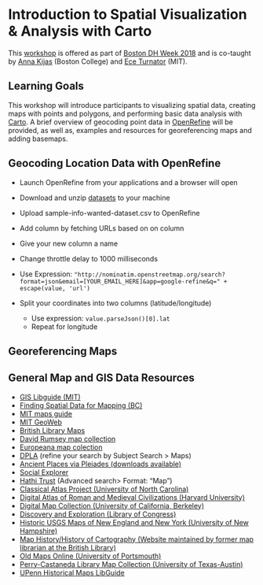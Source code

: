 # Introduction to Spatial Visualization & Analysis with Carto
This [workshop](http://libcal.bc.edu/event/3914095?hs=a) is offered as part of [Boston DH Week 2018](https://docs.google.com/spreadsheets/d/16LmLmmIEFCcamh7dwVX6N2FZ199VLPnt8VWMbKI1u_I/edit) and is co-taught by [Anna Kijas](https://ds.bc.edu/people/) (Boston College) and [Ece Turnator](https://libguides.mit.edu/directory/lirs#s-lg-box-wrapper-14366446) (MIT).

## Learning Goals
This workshop will introduce participants to visualizing spatial data, creating maps with points and polygons, and performing basic data analysis with [Carto](https://carto.com/). A brief overview of geocoding point data in [OpenRefine](http://openrefine.org/) will be provided, as well as, examples and resources for georeferencing maps and adding basemaps.

## Geocoding Location Data with OpenRefine
- Launch OpenRefine from your applications and a browser will open
- Download and unzip [datasets](Carto-Workshop/Carto-2018-DHWeek/carto_sample_data.zip) to your machine
- Upload sample-info-wanted-dataset.csv to OpenRefine

- Add column by fetching URLs based on on column
- Give your new column a name
- Change throttle delay to 1000 milliseconds 
- Use Expression: 
`"http://nominatim.openstreetmap.org/search?format=json&email=[YOUR_EMAIL_HERE]&app=google-refine&q=" + escape(value, 'url')`
- Split your coordinates into two columns (latitude/longitude)
  - Use expression: `value.parseJson()[0].lat`
  - Repeat for longitude

## Georeferencing Maps




## General Map and GIS Data Resources
- [GIS Libguide (MIT)](https://libguides.mit.edu/gis/)
- [Finding Spatial Data for Mapping (BC)](https://libguides.bc.edu/gis)
- [MIT maps guide](https://libguides.mit.edu/maps)
- [MIT GeoWeb](https://arrowsmith.mit.edu) 
- [British Library Maps](https://www.bl.uk/subjects/maps) 
- [David Rumsey map collection](https://www.davidrumsey.com/)
- [Europeana map colection](https://www.europeana.eu/portal/en/collections/maps)
- [DPLA](https://dp.la/) (refine your search by Subject Search >  Maps)
- [Ancient Places via Pleiades (downloads available)](https://pleiades.stoa.org/downloads)
- [Social Explorer](http://www.socialexplorer.com/)
- [Hathi Trust](https://babel.hathitrust.org/cgi/ls?a=page;page=advanced) (Advanced search> Format: “Map”) 
- [Classical Atlas Project (University of North Carolina)](http://awmc.unc.edu/wordpress/free-maps/)
- [Digital Atlas of Roman and Medieval Civilizations (Harvard University)](https://darmc.harvard.edu/)
- [Digital Map Collection (University of California, Berkeley)](http://www.lib.berkeley.edu/EART/browse.html)
- [Discovery and Exploration (Library of Congress)](http://lcweb2.loc.gov/ammem/gmdhtml/dsxphome.html)
- [Historic USGS Maps of New England and New York (University of New Hampshire)](http://docs.unh.edu/nhtopos/nhtopos.htm) 
- [Map History/History of Cartography (Website maintained by former map librarian at the British Library)](http://www.maphistory.info/)
- [Old Maps Online (University of Portsmouth)](http://www.oldmapsonline.org/#bbox=-71.562195,42.159332,-70.562439,42.55915&q=&datefrom=1000&dateto=2010)
- [Perry-Castaneda Library Map Collection (University of Texas-Austin)](http://www.lib.utexas.edu/maps/historical/index.html)
- [UPenn Historical Maps LibGuide](https://guides.library.upenn.edu/historical_maps/mapoverlays)


